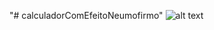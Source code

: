 "# calculadorComEfeitoNeumofirmo" 
![alt text](https://github.com/DagmarMpheio/calculadorComEfeitoNeumofirmo/img/result.png)
